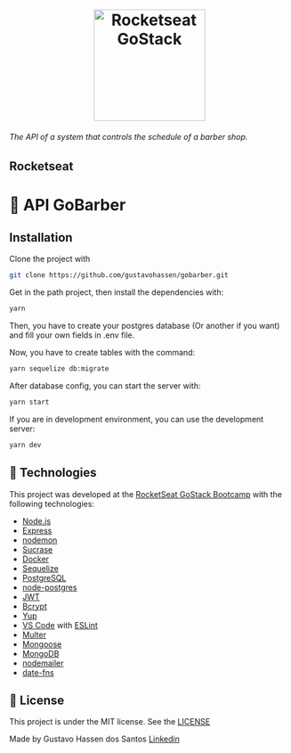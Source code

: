 <h1 align="center">
    <img alt="Rocketseat GoStack" src="https://rocketseat-cdn.s3-sa-east-1.amazonaws.com/bootcamp-header.png" width="200px" />
</h1>
<h6>The API of a system that controls the schedule of a barber shop.</h6>

## Rocketseat

# :rocket: API GoBarber


## Installation

Clone the project with

```sh
git clone https://github.com/gustavohassen/gobarber.git
```

Get in the path project, then install the dependencies with:

```sh
yarn
```

Then, you have to create your postgres database (Or another if you want) and fill your own fields in .env file.

Now, you have to create tables with the command:

```sh
yarn sequelize db:migrate
```

After database config, you can start the server with:

```sh
yarn start
```

If you are in development environment, you can use the development server:

```sh
yarn dev
```

## :rocket: Technologies

This project was developed at the [RocketSeat GoStack Bootcamp](https://rocketseat.com.br/bootcamp) with the following technologies:

- [Node.js](https://nodejs.org/en/)
- [Express](https://expressjs.com/)
- [nodemon](https://nodemon.io/)
- [Sucrase](https://github.com/alangpierce/sucrase)
- [Docker](https://www.docker.com/docker-community)
- [Sequelize](http://docs.sequelizejs.com/)
- [PostgreSQL](https://www.postgresql.org/)
- [node-postgres](https://www.npmjs.com/package/pg)
- [JWT](https://jwt.io/)
- [Bcrypt](https://www.npmjs.com/package/bcrypt)
- [Yup](https://www.npmjs.com/package/yup)
- [VS Code](https://code.visualstudio.com/) with [ESLint](https://marketplace.visualstudio.com/items?itemName=dbaeumer.vscode-eslint)
- [Multer](https://github.com/expressjs/multer)
- [Mongoose](https://mongoosejs.com)
- [MongoDB](https://www.mongodb.com)
- [nodemailer](https://nodemailer.com/about/)
- [date-fns](https://date-fns.org)

## :memo: License

This project is under the MIT license. See the [LICENSE](https://github.com/gustavohassen/gobarber/blob/master/LICENCE)

Made by Gustavo Hassen dos Santos [Linkedin](https://www.linkedin.com/in/gustavo-hassen-dos-santos/)
